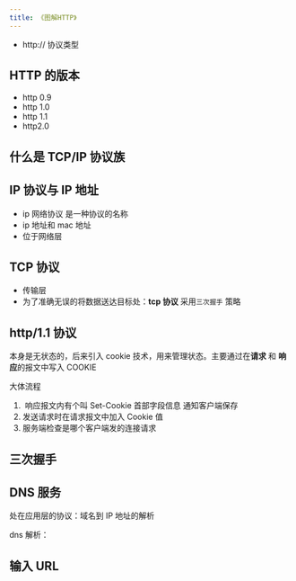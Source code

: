 ```yaml
---
title: 《图解HTTP》
---
```


- http:// 协议类型

## HTTP 的版本

- http 0.9
- http 1.0
- http 1.1
- http2.0

## 什么是 TCP/IP 协议族

## IP 协议与 IP 地址

- ip 网络协议 是一种协议的名称
- ip 地址和 mac 地址
- 位于网络层

## TCP 协议

- 传输层
- 为了准确无误的将数据送达目标处：**tcp 协议** 采用`三次握手` 策略

## http/1.1 协议

本身是无状态的，后来引入 cookie 技术，用来管理状态。主要通过在**请求** 和 **响应**的报文中写入 COOKIE

大体流程

1. ​ 响应报文内有个叫 Set-Cookie 首部字段信息 通知客户端保存
2. 发送请求时在请求报文中加入 Cookie 值
3. 服务端检查是哪个客户端发的连接请求

## 三次握手

## DNS 服务

处在应用层的协议：域名到 IP 地址的解析

dns 解析：

## 输入 URL
